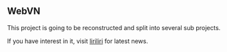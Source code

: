 ## WebVN

This project is going to be reconstructed and split into several sub projects.

If you have interest in it, visit [liriliri](https://github.com/liriliri) for latest news.

